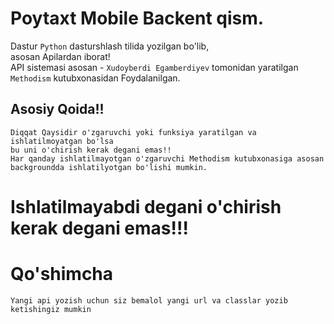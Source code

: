 # Poytaxt Mobile Backent qism.
Dastur `Python` dasturshlash tilida  yozilgan bo'lib,  
asosan Apilardan iborat!  
API sistemasi asosan - `Xudoyberdi Egamberdiyev` tomonidan yaratilgan  
`Methodism` kutubxonasidan Foydalanilgan.  

## Asosiy Qoida!!
    Diqqat Qaysidir o'zgaruvchi yoki funksiya yaratilgan va ishlatilmoyatgan bo'lsa 
    bu uni o'chirish kerak degani emas!! 
    Har qanday ishlatilmayotgan o'zgaruvchi Methodism kutubxonasiga asosan
    backgroundda ishlatilyotgan bo'lishi mumkin.

# Ishlatilmayabdi degani o'chirish kerak degani emas!!!


# Qo'shimcha
    Yangi api yozish uchun siz bemalol yangi url va classlar yozib ketishingiz mumkin